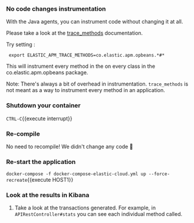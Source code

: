 ### No code changes instrumentation

With the Java agents, you can instrument code without changing it at all.

Please take a look at the [trace_methods](https://www.elastic.co/guide/en/apm/agent/java/current/config-core.html#config-trace-methods) documentation.

Try setting :

```
 export ELASTIC_APM_TRACE_METHODS=co.elastic.apm.opbeans.*#*
```

This will instrument every method in the on every class in the co.elastic.apm.opbeans package.

Note: There's always a bit of overhead in instrumentation. `trace_methods` is not meant as a way to instrument every method in an application.

### Shutdown your container
`CTRL-C`{{execute interrupt}}


### Re-compile
No need to recompile! We didn't change any code 🎉

### Re-start the application
```docker-compose -f docker-compose-elastic-cloud.yml up --force-recreate```{{execute HOST1}}

### Look at the results in Kibana

1. Take a look at the transactions generated.
For example, in `APIRestController#stats` you can see each individual method called.


